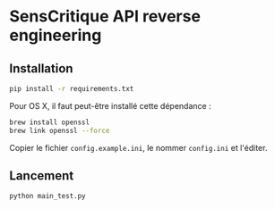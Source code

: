 # SensCritique API reverse engineering

## Installation
```bash
pip install -r requirements.txt
```

Pour OS X, il faut peut-être installé cette dépendance :

```bash
brew install openssl
brew link openssl --force
```

Copier le fichier `config.example.ini`, le nommer `config.ini` et l'éditer.

## Lancement

```bash
python main_test.py
```